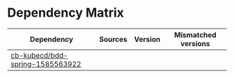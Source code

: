 # Dependency Matrix

Dependency | Sources | Version | Mismatched versions
---------- | ------- | ------- | -------------------
[cb-kubecd/bdd-spring-1585563922](https://github.com/cb-kubecd/bdd-spring-1585563922.git) |  | []() | 
